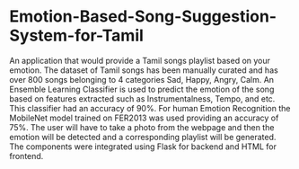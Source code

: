 # Emotion-Based-Song-Suggestion-System-for-Tamil
An application that would provide a Tamil songs playlist based on your emotion.
The dataset of Tamil songs has been manually curated and has over 800 songs belonging to 4 categories Sad, Happy, Angry, Calm.
An Ensemble Learning Classifier is used to predict the emotion of the song based on features extracted such as Instrumentalness, Tempo, and etc. This classifier had an accuracy of 90%.
For human Emotion Recognition the MobileNet model trained on FER2013 was used providing an accuracy of 75%.
The user will have to take a photo from the webpage and then the emotion will be detected and a corresponding playlist will be generated.
The components were integrated using Flask for backend and HTML for frontend.
